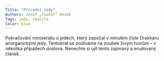 ```yaml
---
Title: "Přírodní jedy"
Authors: Josef „Faskal“ Novák
Tags: jedy, realita
Color: blue
---
```

Pokračování miniseriálu o jedech, který započal v minulém čísle Drakkaru anorganickými jedy. Tentokrát se podíváme na zoubek živým tvorům – v několika případech doslova. Nenechte si ujít tento zajímavý a erudovaný článek.
